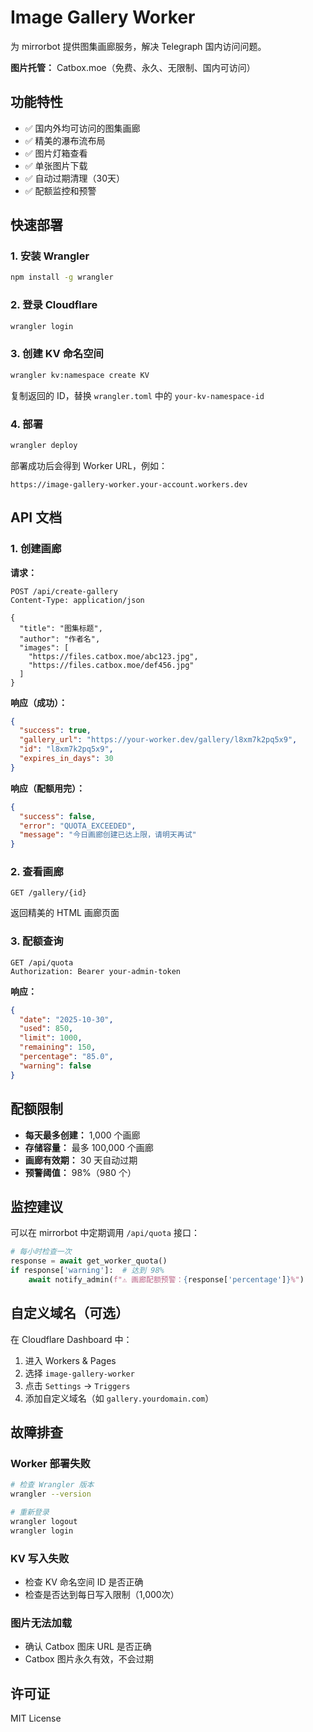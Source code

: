 # Image Gallery Worker

为 mirrorbot 提供图集画廊服务，解决 Telegraph 国内访问问题。

**图片托管：** Catbox.moe（免费、永久、无限制、国内可访问）

## 功能特性

- ✅ 国内外均可访问的图集画廊
- ✅ 精美的瀑布流布局
- ✅ 图片灯箱查看
- ✅ 单张图片下载
- ✅ 自动过期清理（30天）
- ✅ 配额监控和预警

## 快速部署

### 1. 安装 Wrangler

```bash
npm install -g wrangler
```

### 2. 登录 Cloudflare

```bash
wrangler login
```

### 3. 创建 KV 命名空间

```bash
wrangler kv:namespace create KV
```

复制返回的 ID，替换 `wrangler.toml` 中的 `your-kv-namespace-id`

### 4. 部署

```bash
wrangler deploy
```

部署成功后会得到 Worker URL，例如：
```
https://image-gallery-worker.your-account.workers.dev
```

## API 文档

### 1. 创建画廊

**请求：**
```http
POST /api/create-gallery
Content-Type: application/json

{
  "title": "图集标题",
  "author": "作者名",
  "images": [
    "https://files.catbox.moe/abc123.jpg",
    "https://files.catbox.moe/def456.jpg"
  ]
}
```

**响应（成功）：**
```json
{
  "success": true,
  "gallery_url": "https://your-worker.dev/gallery/l8xm7k2pq5x9",
  "id": "l8xm7k2pq5x9",
  "expires_in_days": 30
}
```

**响应（配额用完）：**
```json
{
  "success": false,
  "error": "QUOTA_EXCEEDED",
  "message": "今日画廊创建已达上限，请明天再试"
}
```

### 2. 查看画廊

```http
GET /gallery/{id}
```

返回精美的 HTML 画廊页面

### 3. 配额查询

```http
GET /api/quota
Authorization: Bearer your-admin-token
```

**响应：**
```json
{
  "date": "2025-10-30",
  "used": 850,
  "limit": 1000,
  "remaining": 150,
  "percentage": "85.0",
  "warning": false
}
```

## 配额限制

- **每天最多创建：** 1,000 个画廊
- **存储容量：** 最多 100,000 个画廊
- **画廊有效期：** 30 天自动过期
- **预警阈值：** 98%（980 个）

## 监控建议

可以在 mirrorbot 中定期调用 `/api/quota` 接口：

```python
# 每小时检查一次
response = await get_worker_quota()
if response['warning']:  # 达到 98%
    await notify_admin(f"⚠️ 画廊配额预警：{response['percentage']}%")
```

## 自定义域名（可选）

在 Cloudflare Dashboard 中：

1. 进入 Workers & Pages
2. 选择 `image-gallery-worker`
3. 点击 `Settings` → `Triggers`
4. 添加自定义域名（如 `gallery.yourdomain.com`）

## 故障排查

### Worker 部署失败
```bash
# 检查 Wrangler 版本
wrangler --version

# 重新登录
wrangler logout
wrangler login
```

### KV 写入失败
- 检查 KV 命名空间 ID 是否正确
- 检查是否达到每日写入限制（1,000次）

### 图片无法加载
- 确认 Catbox 图床 URL 是否正确
- Catbox 图片永久有效，不会过期

## 许可证

MIT License


